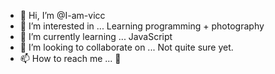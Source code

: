 - 👋 Hi, I’m @I-am-vicc
- 👀 I’m interested in ... Learning programming + photography
- 🌱 I’m currently learning ... JavaScript
- 💞️ I’m looking to collaborate on ... Not quite sure yet.
- 📫 How to reach me ... :shrug:

<!---
I-am-vicc/I-am-vicc is a ✨ special ✨ repository because its `README.md` (this file) appears on your GitHub profile.
You can click the Preview link to take a look at your changes.
--->
